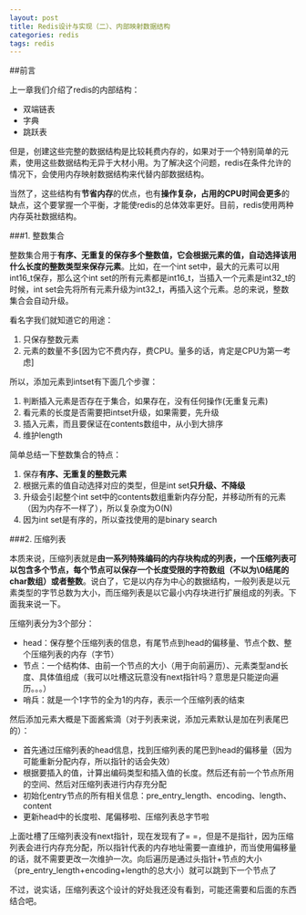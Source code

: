 ```yaml
---
layout: post
title: Redis设计与实现（二）、内部映射数据结构
categories: redis
tags: redis
---
```


##前言

上一章我们介绍了redis的内部结构：

* 双端链表
* 字典
* 跳跃表

但是，创建这些完整的数据结构是比较耗费内存的，如果对于一个特别简单的元素，使用这些数据结构无异于大材小用。为了解决这个问题，redis在条件允许的情况下，会使用内存映射数据结构来代替内部数据结构。

当然了，这些结构有**节省内存**的优点，也有**操作复杂，占用的CPU时间会更多**的缺点，这个要掌握一个平衡，才能使redis的总体效率更好。目前，redis使用两种内存英社数据结构。

###1. 整数集合

整数集合用于**有序、无重复的保存多个整数值，它会根据元素的值，自动选择该用什么长度的整数类型来保存元素**。比如，在一个int set中，最大的元素可以用int16_t保存，那么这个int set的所有元素都是int16_t，当插入一个元素是int32_t的时候，int set会先将所有元素升级为int32_t，再插入这个元素。总的来说，整数集合会自动升级。

看名字我们就知道它的用途：

1. 只保存整数元素
2. 元素的数量不多[因为它不费内存，费CPU。量多的话，肯定是CPU为第一考虑]

所以，添加元素到intset有下面几个步骤：

1. 判断插入元素是否存在于集合，如果存在，没有任何操作(无重复元素)
2. 看元素的长度是否需要把intset升级，如果需要，先升级
3. 插入元素，而且要保证在contents数组中，从小到大排序
4. 维护length

简单总结一下整数集合的特点：

1. 保存**有序、无重复的整数元素**
2. 根据元素的值自动选择对应的类型，但是int set**只升级、不降级**
3. 升级会引起整个int set中的contents数组重新内存分配，并移动所有的元素（因为内存不一样了），所以复杂度为O(N)
4. 因为int set是有序的，所以查找使用的是binary search

###2. 压缩列表

本质来说，压缩列表就是**由一系列特殊编码的内存块构成的列表，一个压缩列表可以包含多个节点，每个节点可以保存一个长度受限的字符数组（不以为\0结尾的char数组）或者整数**。说白了，它是以内存为中心的数据结构，一般列表是以元素类型的字节总数为大小，而压缩列表是以它最小内存块进行扩展组成的列表。下面我来说一下。

压缩列表分为3个部分：

* head：保存整个压缩列表的信息，有尾节点到head的偏移量、节点个数、整个压缩列表的内存（字节）
* 节点：一个结构体、由前一个节点的大小（用于向前遍历）、元素类型and长度、具体值组成（我可以吐槽这玩意没有next指针吗？意思是只能逆向遍历。。。）
* 哨兵：就是一个1字节的全为1的内存，表示一个压缩列表的结束

然后添加元素大概是下面酱紫滴（对于列表来说，添加元素默认是加在列表尾巴的）：

* 首先通过压缩列表的head信息，找到压缩列表的尾巴到head的偏移量（因为可能重新分配内存，所以指针的话会失效）
* 根据要插入的值，计算出编码类型和插入值的长度。然后还有前一个节点所用的空间、然后对压缩列表进行内存充分配
* 初始化entry节点的所有相关信息：pre_entry_length、encoding、length、content
* 更新head中的长度啦、尾偏移啦、压缩列表总字节啦

上面吐槽了压缩列表没有next指针，现在发现有了= =，但是不是指针，因为压缩列表会进行内存充分配，所以指针代表的内存地址需要一直维护，而当使用偏移量的话，就不需要更改一次维护一次。向后遍历是通过头指针+节点的大小（pre_entry_length+encoding+length的总大小）就可以跳到下一个节点了

不过，说实话，压缩列表这个设计的好处我还没有看到，可能还需要和后面的东西结合吧。
